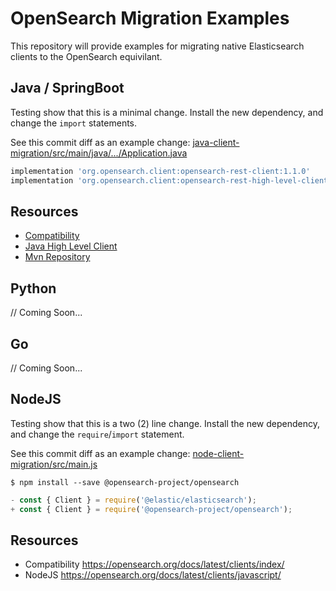 # OpenSearch Migration Examples

This repository will provide examples for migrating native Elasticsearch clients to
the OpenSearch equivilant.

## Java / SpringBoot

Testing show that this is a minimal change. Install the new dependency, and change the `import` statements.

See this commit diff as an example change: [java-client-migration/src/main/java/.../Application.java](https://github.com/aiven/opensearch-migration-examples/commit/7453d659c06b234ae7f28f801a074e459c2f31c8)

```groovy
implementation 'org.opensearch.client:opensearch-rest-client:1.1.0'
implementation 'org.opensearch.client:opensearch-rest-high-level-client:1.1.0'
```

## Resources

- [Compatibility](https://opensearch.org/docs/latest/clients/index/)
- [Java High Level Client](https://opensearch.org/docs/latest/clients/java-rest-high-level/)
- [Mvn Repository](https://mvnrepository.com/artifact/org.opensearch.client)

## Python

// Coming Soon...

## Go

// Coming Soon...

## NodeJS

Testing show that this is a two (2) line change. Install the new dependency, and change the `require`/`import` statement.

See this commit diff as an example change: [node-client-migration/src/main.js](https://github.com/aiven/opensearch-migration-examples/commit/deebaff2833bd8e851aa00001ac37ebf69cca9a3)

```shell
$ npm install --save @opensearch-project/opensearch
```

```javascript
- const { Client } = require('@elastic/elasticsearch');
+ const { Client } = require('@opensearch-project/opensearch');
```

## Resources

- Compatibility https://opensearch.org/docs/latest/clients/index/
- NodeJS https://opensearch.org/docs/latest/clients/javascript/
